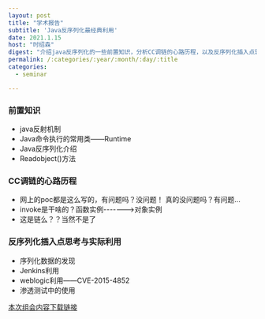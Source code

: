 ```yaml
---
layout: post
title: "学术报告"
subtitle: 'Java反序列化最经典利用'
date: 2021.1.15
host: "时绍森"
digest: "介绍java反序列化的一些前置知识，分析CC调链的心路历程，以及反序列化插入点思考与实际利用。"
permalink: /:categories/:year/:month/:day/:title
categories:
  - seminar

---
```



### 前置知识
+ java反射机制
+ Java命令执行的常用类——Runtime
+ Java反序列化介绍
+ Readobject()方法

### CC调链的心路历程

+ 网上的poc都是这么写的，有问题吗？没问题！
真的没问题吗？有问题…
+ invoke是干啥的？函数实例------->对象实例
+ 这是链么？？当然不是了

### 反序列化插入点思考与实际利用

+ 序列化数据的发现
+ Jenkins利用
+ weblogic利用——CVE-2015-4852
+ 渗透测试中的使用

[本次组会内容下载链接](https://github.com/xxycfhb/img_website/blob/main/seminar/20210222_Java%E5%8F%8D%E5%BA%8F%E5%88%97%E5%8C%96%E6%9C%80%E7%BB%8F%E5%85%B8%E5%88%A9%E7%94%A8.pptx)